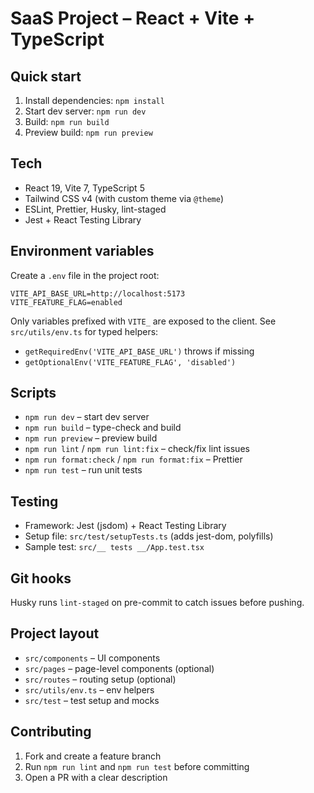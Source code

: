 # SaaS Project – React + Vite + TypeScript

## Quick start

1. Install dependencies: `npm install`
2. Start dev server: `npm run dev`
3. Build: `npm run build`
4. Preview build: `npm run preview`

## Tech

- React 19, Vite 7, TypeScript 5
- Tailwind CSS v4 (with custom theme via `@theme`)
- ESLint, Prettier, Husky, lint-staged
- Jest + React Testing Library

## Environment variables

Create a `.env` file in the project root:

```
VITE_API_BASE_URL=http://localhost:5173
VITE_FEATURE_FLAG=enabled
```

Only variables prefixed with `VITE_` are exposed to the client. See `src/utils/env.ts` for typed helpers:

- `getRequiredEnv('VITE_API_BASE_URL')` throws if missing
- `getOptionalEnv('VITE_FEATURE_FLAG', 'disabled')`

## Scripts

- `npm run dev` – start dev server
- `npm run build` – type-check and build
- `npm run preview` – preview build
- `npm run lint` / `npm run lint:fix` – check/fix lint issues
- `npm run format:check` / `npm run format:fix` – Prettier
- `npm run test` – run unit tests

## Testing

- Framework: Jest (jsdom) + React Testing Library
- Setup file: `src/test/setupTests.ts` (adds jest-dom, polyfills)
- Sample test: `src/__ tests __/App.test.tsx`

## Git hooks

Husky runs `lint-staged` on pre-commit to catch issues before pushing.

## Project layout

- `src/components` – UI components
- `src/pages` – page-level components (optional)
- `src/routes` – routing setup (optional)
- `src/utils/env.ts` – env helpers
- `src/test` – test setup and mocks

## Contributing

1. Fork and create a feature branch
2. Run `npm run lint` and `npm run test` before committing
3. Open a PR with a clear description
